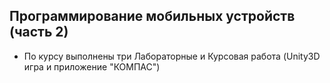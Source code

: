 ## Программирование мобильных устройств (часть 2)
- По курсу выполнены три Лабораторные и Курсовая работа (Unity3D игра и приложение "КОМПАС")
